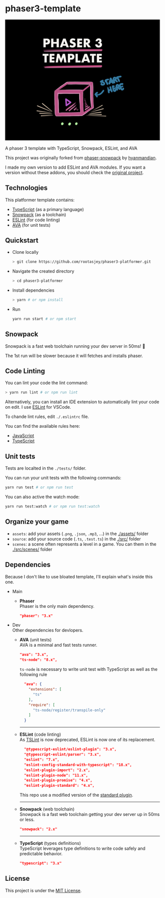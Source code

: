 # phaser3-template

![illustration](./Phaser3-template.png)

A phaser 3 template with TypeScript, Snowpack, ESLint, and  AVA

This project was originally forked from [phaser-snowpack](https://github.com/hyanmandian/phaser-snowpack) by [hyanmandian](https://github.com/hyanmandian).

I made my own version to add ESLint and AVA modules. If you want a version without these addons, you should check the [original project](https://github.com/hyanmandian/phaser-snowpack).

## Technologies

This platformer template contains:

* [TypeScript](https://www.typescriptlang.org/) (as a primary language)
* [Snowpack](https://www.snowpack.dev/) (as a toolchain)
* [ESLint](https://eslint.org/) (for code linting)
* [AVA](https://github.com/avajs/ava) (for unit tests)

## Quickstart

* Clone locally

  ```Bash
  > git clone https://github.com/rootasjey/phaser3-platformer.git
  ```

* Navigate the created directory

  ```Bash
  > cd phaser3-platformer
  ```

* Install dependencies

  ```Bash
  > yarn # or npm install
  ```

* Run

  ```Bash
  yarn run start # or npm start
  ```

## Snowpack

Snowpack is a fast web toolchain running your dev server in 50ms! 🚀

The 1st run will be slower because it will fetches and installs phaser.

## Code Linting

You can lint your code the lint command:

```Bash
> yarn run lint # or npm run lint
```

Alternatively, you can install an IDE extension to automatically lint your code on edit. I use [ESLint](https://marketplace.visualstudio.com/items?itemName=dbaeumer.vscode-eslint) for VSCode.

To chande lint rules, edit `./.eslintrc` file.

You can find the available rules here:

* [JavaScript](https://eslint.org/docs/rules/)
* [TypeScript](https://github.com/typescript-eslint/typescript-eslint/tree/master/packages/eslint-plugin)

## Unit tests

Tests are localted in the `./tests/` folder.

You can run your unit tests with the following commands:

```Bash
yarn run test # or npm run test
```

You can also active the watch mode:

```Bash
yarn run test:watch # or npm run test:watch
```

## Organize your game

* `assets`: add your assets (`.png`, `.json`, `.mp3`, ...) in the [./assets/](./assets/) folder
* `source`: add your source code (`.ts`, `.test.ts`) in the [./src/](./src/) folder
* `scenes`: a scene often represents a level in a game. You can them in the [./src/scenes/](./src/scenes/) folder

## Dependencies

Because I don't like to use bloated template, I'll explain what's inside this one.

* Main
  * __Phaser__\
    Phaser is the only main dependency.

    ```JSON
    "phaser": "3.x"
    ```

* Dev\
  Other dependencies for devlopers.
  * __AVA__ (unit tests)\
    AVA is a minimal and fast tests runner.

    ```JSON
    "ava": "3.x",
    "ts-node": "8.x",
    ```

    `ts-node` is necessary to write unit test with TypeScript as well as the following rule

    ```JSON
      "ava": {
        "extensions": [
          "ts"
        ],
        "require": [
          "ts-node/register/transpile-only"
        ]
      }
    ```

    ---
  * __ESLint__ (code linting)\
    As [TSLint](https://github.com/palantir/tslint) is now deprecated, ESLint is now one of its replacement.

    ```JSON
      "@typescript-eslint/eslint-plugin": "3.x",
      "@typescript-eslint/parser": "3.x",
      "eslint": "7.x",
      "eslint-config-standard-with-typescript": "18.x",
      "eslint-plugin-import": "2.x",
      "eslint-plugin-node": "11.x",
      "eslint-plugin-promise": "4.x",
      "eslint-plugin-standard": "4.x",
    ```

    This repo use a modified version of the [standard plugin](https://github.com/standard/eslint-config-standard-with-typescript).

    ---
  * __Snowpack__ (web toolchain)\
    Snowpack is a fast web toolchain getting your dev server up in 50ms or less.

    ```JSON
    "snowpack": "2.x"
    ```

    ---
  * __TypeScript__ (types definitions)\
    TypeScript leverages type definitions to write code safely and predictable behavior.

    ```JSON
    "typescript": "3.x"
    ```

## License

This project is under the [MIT License](./LICENSE).
